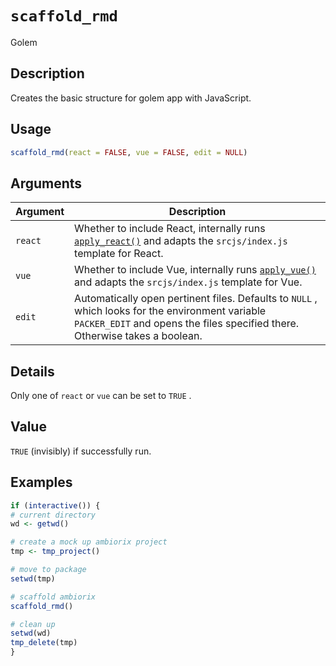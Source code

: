 # `scaffold_rmd`

Golem


## Description

Creates the basic structure for golem app with JavaScript.


## Usage

```r
scaffold_rmd(react = FALSE, vue = FALSE, edit = NULL)
```


## Arguments

Argument      |Description
------------- |----------------
`react`     |     Whether to include React, internally runs [`apply_react()`](#applyreact())  and adapts the `srcjs/index.js` template for React.
`vue`     |     Whether to include Vue, internally runs [`apply_vue()`](#applyvue()) and adapts the `srcjs/index.js` template for Vue.
`edit`     |     Automatically open pertinent files. Defaults to `NULL` , which looks for the environment variable `PACKER_EDIT` and opens the files specified there. Otherwise takes a boolean.


## Details

Only one of `react` or `vue` can be set to `TRUE` .


## Value

`TRUE` (invisibly) if successfully run.


## Examples

```r
if (interactive()) {
# current directory
wd <- getwd()

# create a mock up ambiorix project
tmp <- tmp_project()

# move to package
setwd(tmp)

# scaffold ambiorix
scaffold_rmd()

# clean up
setwd(wd)
tmp_delete(tmp)
}
```


